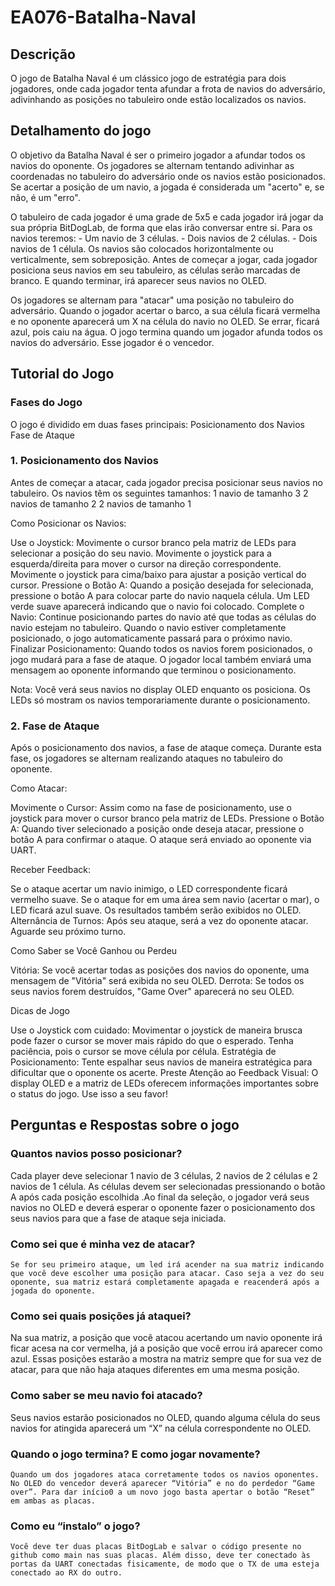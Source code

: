 # EA076-Batalha-Naval

## Descrição

O jogo de Batalha Naval é um clássico jogo de estratégia para dois jogadores, onde cada jogador tenta afundar a frota de navios do adversário, adivinhando as posições no tabuleiro onde estão localizados os navios.

## Detalhamento do jogo
O objetivo da Batalha Naval é ser o primeiro jogador a afundar todos os navios do oponente. Os jogadores se alternam tentando adivinhar as coordenadas no tabuleiro do adversário onde os navios estão posicionados. Se acertar a posição de um navio, a jogada é considerada um "acerto" e, se não, é um "erro".

O tabuleiro de cada jogador é uma grade de 5x5 e cada jogador irá jogar da sua própria BitDogLab, de forma que elas irão conversar entre si. Para os navios teremos:
 	- Um navio de 3 células.
 	- Dois navios de 2 células.
 	- Dois navios de 1 célula.
Os navios são colocados horizontalmente ou verticalmente, sem sobreposição. Antes de começar a jogar, cada jogador posiciona seus navios em seu tabuleiro, as células serão marcadas de branco. E quando terminar, irá aparecer seus navios no OLED.

Os jogadores se alternam para "atacar" uma posição no tabuleiro do adversário. Quando o jogador acertar o barco, a sua célula ficará vermelha e no oponente aparecerá um X na célula do navio no OLED. Se errar, ficará azul, pois caiu na água. O jogo termina quando um jogador afunda todos os navios do adversário. Esse jogador é o vencedor.

## Tutorial do Jogo
### Fases do Jogo
O jogo é dividido em duas fases principais:
Posicionamento dos Navios
Fase de Ataque

### 1. Posicionamento dos Navios
Antes de começar a atacar, cada jogador precisa posicionar seus navios no tabuleiro. Os navios têm os seguintes tamanhos:
1 navio de tamanho 3
2 navios de tamanho 2
2 navios de tamanho 1

Como Posicionar os Navios:

Use o Joystick: Movimente o cursor branco pela matriz de LEDs para selecionar a posição do seu navio.
Movimente o joystick para a esquerda/direita para mover o cursor na direção correspondente.
Movimente o joystick para cima/baixo para ajustar a posição vertical do cursor.
Pressione o Botão A: Quando a posição desejada for selecionada, pressione o botão A para colocar parte do navio naquela célula. Um LED verde suave aparecerá indicando que o navio foi colocado.
Complete o Navio: Continue posicionando partes do navio até que todas as células do navio estejam no tabuleiro. Quando o navio estiver completamente posicionado, o jogo automaticamente passará para o próximo navio.
Finalizar Posicionamento: Quando todos os navios forem posicionados, o jogo mudará para a fase de ataque. O jogador local também enviará uma mensagem ao oponente informando que terminou o posicionamento.

Nota:
Você verá seus navios no display OLED enquanto os posiciona.
Os LEDs só mostram os navios temporariamente durante o posicionamento.


### 2. Fase de Ataque
Após o posicionamento dos navios, a fase de ataque começa. Durante esta fase, os jogadores se alternam realizando ataques no tabuleiro do oponente.

Como Atacar:

Movimente o Cursor: Assim como na fase de posicionamento, use o joystick para mover o cursor branco pela matriz de LEDs.
Pressione o Botão A: Quando tiver selecionado a posição onde deseja atacar, pressione o botão A para confirmar o ataque. O ataque será enviado ao oponente via UART.

Receber Feedback:

Se o ataque acertar um navio inimigo, o LED correspondente ficará vermelho suave.
Se o ataque for em uma área sem navio (acertar o mar), o LED ficará azul suave.
Os resultados também serão exibidos no OLED.
Alternância de Turnos: Após seu ataque, será a vez do oponente atacar. Aguarde seu próximo turno.

Como Saber se Você Ganhou ou Perdeu

Vitória: Se você acertar todas as posições dos navios do oponente, uma mensagem de "Vitória" será exibida no seu OLED.
Derrota: Se todos os seus navios forem destruídos, "Game Over" aparecerá no seu OLED.

Dicas de Jogo

Use o Joystick com cuidado: Movimentar o joystick de maneira brusca pode fazer o cursor se mover mais rápido do que o esperado. Tenha paciência, pois o cursor se move célula por célula.
Estratégia de Posicionamento: Tente espalhar seus navios de maneira estratégica para dificultar que o oponente os acerte.
Preste Atenção ao Feedback Visual: O display OLED e a matriz de LEDs oferecem informações importantes sobre o status do jogo. Use isso a seu favor!

## Perguntas e Respostas sobre o jogo 

### Quantos navios posso posicionar?

Cada player deve selecionar 1 navio de 3 células, 2 navios de 2 células e 2 navios de 1 célula. As células devem ser selecionadas pressionando o botão A após cada posição escolhida .Ao final da seleção, o jogador verá seus navios no OLED e deverá esperar o oponente fazer o posicionamento dos seus navios para que a fase de ataque seja iniciada.


### Como sei que é minha vez de atacar?

	Se for seu primeiro ataque, um led irá acender na sua matriz indicando que você deve escolher uma posição para atacar. Caso seja a vez do seu oponente, sua matriz estará completamente apagada e reacenderá após a jogada do oponente. 


### Como sei quais posições já ataquei?

Na sua matriz, a posição que você atacou acertando um navio oponente irá ficar acesa na cor vermelha, já a posição que você errou irá aparecer como azul. Essas posições estarão a mostra na matriz sempre que for sua vez de atacar, para que não haja ataques diferentes em uma mesma posição.  


### Como saber se meu navio foi atacado?
	
 Seus navios estarão posicionados no OLED, quando alguma célula do seus navios for atingida aparecerá um “X” na célula correspondente no OLED.


### Quando o jogo termina? E como jogar novamente?


	Quando um dos jogadores ataca corretamente todos os navios oponentes. No OLED do vencedor deverá aparecer “Vitória” e no do perdedor “Game over”. Para dar início0 a um novo jogo basta apertar o botão “Reset” em ambas as placas.


### Como eu “instalo” o jogo?


	Você deve ter duas placas BitDogLab e salvar o código presente no github como main nas suas placas. Além disso, deve ter conectado às portas da UART conectadas fisicamente, de modo que o TX de uma esteja conectado ao RX do outro.

